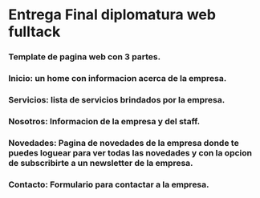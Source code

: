 # Entrega Final diplomatura web fulltack

### Template de pagina web con 3 partes.

### Inicio: un home con informacion acerca de la empresa.

### Servicios: lista de servicios brindados por la empresa.

### Nosotros: Informacion de la empresa y del staff.

### Novedades: Pagina de novedades de la empresa donde te puedes loguear para ver todas las novedades y con la opcion de subscribirte a un newsletter de la empresa.

### Contacto: Formulario para contactar a la empresa.
